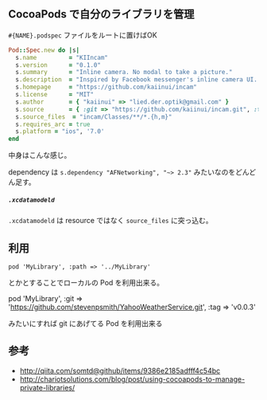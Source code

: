 CocoaPods で自分のライブラリを管理
---

`#{NAME}.podspec` ファイルをルートに置けばOK

```rb
Pod::Spec.new do |s|
  s.name         = "KIIncam"
  s.version      = "0.1.0"
  s.summary      = "Inline camera. No modal to take a picture."
  s.description  = "Inspired by Facebook messenger's inline camera UI. People might not need to open a modal to take a picture."
  s.homepage     = "https://github.com/kaiinui/incam"
  s.license      = "MIT"
  s.author       = { "kaiinui" => "lied.der.optik@gmail.com" }
  s.source       = { :git => "https://github.com/kaiinui/incam.git", :tag => "v0.1.0" }
  s.source_files  = "incam/Classes/**/*.{h,m}"
  s.requires_arc = true
  s.platform = "ios", '7.0'
end
```

中身はこんな感じ。

dependency は `s.dependency "AFNetworking", "~> 2.3"` みたいなのをどんどん足す。

##### `.xcdatamodeld`

`.xcdatamodeld` は resource ではなく `source_files` に突っ込む。

利用
---

`pod 'MyLibrary', :path => '../MyLibrary'`

とかとすることでローカルの Pod を利用出来る。

pod 'MyLibrary', :git => 'https://github.com/stevenpsmith/YahooWeatherService.git', :tag => 'v0.0.3'

みたいにすれば git にあげてる Pod を利用出来る

参考
---

- http://qiita.com/somtd@github/items/9386e2185adfff4c54bc
- http://chariotsolutions.com/blog/post/using-cocoapods-to-manage-private-libraries/
